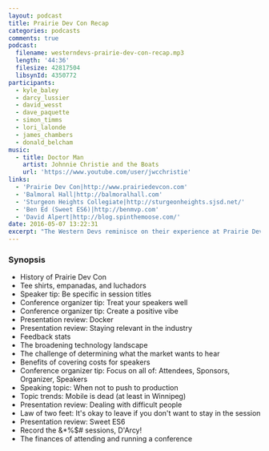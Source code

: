 ```yaml
---
layout: podcast
title: Prairie Dev Con Recap
categories: podcasts
comments: true
podcast:
  filename: westerndevs-prairie-dev-con-recap.mp3
  length: '44:36'
  filesize: 42817504
  libsynId: 4350772
participants:
  - kyle_baley
  - darcy_lussier
  - david_wesst
  - dave_paquette
  - simon_timms
  - lori_lalonde
  - james_chambers
  - donald_belcham
music:
  - title: Doctor Man
    artist: Johnnie Christie and the Boats
    url: 'https://www.youtube.com/user/jwcchristie'
links:
  - 'Prairie Dev Con|http://www.prairiedevcon.com'
  - 'Balmoral Hall|http://balmoralhall.com'
  - 'Sturgeon Heights Collegiate|http://sturgeonheights.sjsd.net/'
  - 'Ben Ed (Sweet ES6)|http://benmvp.com'
  - 'David Alpert|http://blog.spinthemoose.com/'
date: 2016-05-07 13:22:31
excerpt: "The Western Devs reminisce on their experience at Prairie Dev Con and offer tips to speakers, conference organizers, and attendees."
---
```


### Synopsis

* History of Prairie Dev Con 
* Tee shirts, empanadas, and luchadors
* Speaker tip: Be specific in session titles
* Conference organizer tip: Treat your speakers well
* Conference organizer tip: Create a positive vibe
* Presentation review: Docker
* Presentation review: Staying relevant in the industry
* Feedback stats
* The broadening technology landscape
* The challenge of determining what the market wants to hear
* Benefits of covering costs for speakers
* Conference organizer tip: Focus on all of: Attendees, Sponsors, Organizer, Speakers
* Speaking topic: When not to push to production
* Topic trends: Mobile is dead (at least in Winnipeg)
* Presentation review: Dealing with difficult people
* Law of two feet: It's okay to leave if you don't want to stay in the session
* Presentation review: Sweet ES6
* Record the &*%$# sessions, D'Arcy!
* The finances of attending and running a conference
